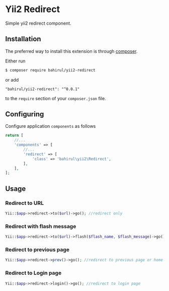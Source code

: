 # Yii2 Redirect

Simple yii2 redirect component.

## Installation

The preferred way to install this extension is through [composer](http://getcomposer.org/download/).

Either run

```bash
$ composer require bahirul/yii2-redirect
```

or add

```
"bahirul/yii2-redirect": "^0.0.1"
```

to the `require` section of your `composer.json` file.

## Configuring

Configure application `components` as follows

```php
return [
    //...
    'components' => [
        //...
        'redirect' => [
            'class' => 'bahirul\yii2\Redirect',
        ],
    ],
];
```

## Usage

### Redirect to URL

```php
Yii::$app->redirect->to($url)->go(); //redirect only
```

### Redirect with flash message

```php
Yii::$app->redirect->to($url)->flash($flash_name, $flash_message)->go(); //redirect with flash message
```

### Redirect to previous page

```php
Yii::$app->redirect->prev()->go(); //redirect to previous page or home page (if previous page is null)
```

### Redirect to Login page

```php
Yii::$app->redirect->login()->go(); //redirect to login page
```